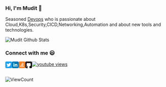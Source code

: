 

<!--
**mudit000/mudit000** is a ✨ _special_ ✨ repository because its `README.md` (this file) appears on your GitHub profile.

Here are some ideas to get you started:

- 🔭 I’m currently working on ...
- 🌱 I’m currently learning ...
- 👯 I’m looking to collaborate on ...
- 🤔 I’m looking for help with ...
- 💬 Ask me about ...
- 📫 How to reach me: ...
- 😄 Pronouns: ...
- ⚡ Fun fact: ...
-->
### Hi, I'm Mudit 👋 

Seasoned [Devops](https://www.youtube.com/channel/UC99Vhv5_2kwszRYBoY6HYmw) who is passionate about Cloud,K8s,Security,CICD,Networking,Automation and about new tools and technologies.

![Mudit Github Stats](https://github-readme-stats.vercel.app/api?username=mudit000&show_icons=true_color=fff&icon_color=79ff97&text_color=9f9f9f&hide=contribs&bg_color=151515)

### Connect with me :smiley: 
<a href="https://twitter.com/muditcse">
  <img align="left" alt="Mudit Twitter" width="21px" src="https://raw.githubusercontent.com/edent/SuperTinyIcons/099dc12b59179d07d534069bc8551718f786d91a/images/svg/twitter.svg" />
</a>
<a href="https://www.linkedin.com/in/Muditcse">
  <img align="left" alt="Mudit Linkedin" width="21px" src="https://raw.githubusercontent.com/edent/SuperTinyIcons/099dc12b59179d07d534069bc8551718f786d91a/images/svg/linkedin.svg" />
</a>
<a href="https://stackoverflow.com/users/5698804/muditcse?tab=profile">
  <img align="left" alt="Milind Chawre StackOverflow" width="21px" src="https://raw.githubusercontent.com/edent/SuperTinyIcons/099dc12b59179d07d534069bc8551718f786d91a/images/svg/stackoverflow.svg" />
</a>
<a href="https://github.com/mudit000">
  <img align="left" alt="Mudit GitHub" width="21px" src="https://raw.githubusercontent.com/edent/SuperTinyIcons/099dc12b59179d07d534069bc8551718f786d91a/images/svg/github.svg" />
</a>
<a href="https://www.youtube.com/channel/UC99Vhv5_2kwszRYBoY6HYmw">
 <img alt="youtube views" src="https://github-readme-youtube-stats.herokuapp.com/views/index.php?id=[YOUR CHANNEL ID]&key=[YOUR API KEY]"/>
</a>
<br/><br/>

![ViewCount](https://komarev.com/ghpvc/?username=mudit000&style=plastic&label=views)
